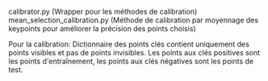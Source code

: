 calibrator.py (Wrapper pour les méthodes de calibration)
mean_selection_calibration.py (Méthode de calibration par moyennage des keypoints pour améliorer la précision des points choisis)

Pour la calibration:
Dictionnaire des points clés contient uniquement des points visibles et pas de points invisibles. Les points aux clés positives sont les points d'entraînement, les points aux clés négatives sont les points de test.
